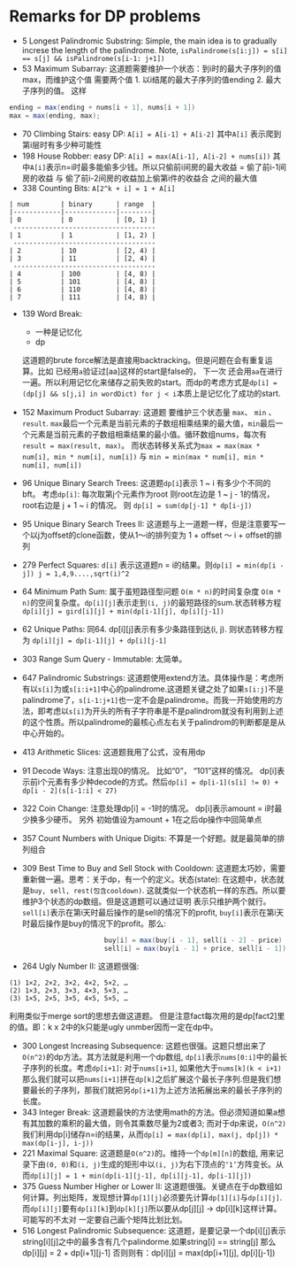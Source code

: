 # Remarks for DP problems

* 5 Longest Palindromic Substring: Simple, the main idea is to gradually increse the length of the palindrome. Note, `isPalindrome(s[i:j]) = s[i] == s[j] && isPalindrome(s[i-1: j+1])`
* 53 Maximum Subarray: 这道题需要维护一个状态：到i时的最大子序列的值max，而维护这个值 需要两个值 1. 以i结尾的最大子序列的值ending 2. 最大子序列的值。 这样 
```java
ending = max(ending + nums[i + 1], nums[i + 1])
max = max(ending, max);
```
* 70 Climbing Stairs: easy DP: `A[i] = A[i-1] + A[i-2]` 其中`A[i]` 表示爬到第i层时有多少种可能性
* 198 House Robber: easy DP: `A[i] = max(A[i-1], A[i-2] + nums[i])` 其中`A[i]`表示n=i时最多能偷多少钱。所以只偷前i间房的最大收益 = 偷了前i-1间房的收益 与 偷了前i-2间房的收益加上偷第i件的收益合 之间的最大值
* 338 Counting Bits:  `A[2^k + i] = 1 + A[i]`
```
| num        | binary      | range  |
|------------|-------------|--------|
| 0          | 0           | [0, 1) |
 ------------------------------------
| 1          | 1           | [1, 2) |
 ------------------------------------
| 2          | 10          | [2, 4) |
| 3          | 11          | [2, 4) |
 ------------------------------------
| 4          | 100         | [4, 8) |
| 5          | 101         | [4, 8) |
| 6          | 110         | [4, 8) |
| 7          | 111         | [4, 8) |
```
* 139 Word Break: 
    * 一种是记忆化
    *  dp
  
  这道题的brute force解法是直接用backtracking。但是问题在会有重复运算。比如 已经用`a`验证过[aa]这样的start是false的， 下一次 还会用`aa`在进行一遍。所以利用记忆化来储存之前失败的start。而dp的考虑方式是`dp[i] = (dp[j] && s[j,i] in wordDict) for j < i`本质上是记忆化了成功的start.
* 152 Maximum Product Subarray: 这道题 要维护三个状态量 `max`、 `min` 、 `result`. `max`最后一个元素是当前元素的子数组相乘结果的最大值，`min`最后一个元素是当前元素的子数组相乘结果的最小值。循环数组nums，每次有`result = max(result, max)`。 而状态转移关系式为`max = max(max * num[i], min * num[i], num[i])` 与 `min = min(max * num[i], min * num[i], num[i])`
* 96 Unique Binary Search Trees: 这道题`dp[i`]表示 1 ~ i 有多少个不同的bft。 考虑`dp[i]`: 每次取第j个元素作为root 则root左边是 1 ~ j - 1的情况，root右边是 j + 1 ~ i 的情况。 则 `dp[i] = sum(dp[j-1] * dp[i-j])`
* 95 Unique Binary Search Trees II: 这道题与上一道题一样，但是注意要写一个以j为offset的clone函数，使从1～i的排列变为 1 + offset ～ i + offset的排列 
* 279 Perfect Squares: `d[i]` 表示这道题n = i的结果。则`dp[i] = min(dp[i - j]) j = 1,4,9....,sqrt(i)^2`
* 64 Minimum Path Sum: 属于虽短路径型问题 `O(m * n)`的时间复杂度 `O(m * n)`的空间复杂度。`dp[i][j]`表示走到`(i, j)`的最短路径的sum.状态转移方程 `dp[i][j] = gird[i][j] + min(dp[i-1][j], dp[i][j-1])`
* 62 Unique Paths: 同64. dp[i][j]表示有多少条路径到达(i, j). 则状态转移方程为 `dp[i][j] = dp[i-1][j] + dp[i][j-1]`
* 303 Range Sum Query - Immutable: 太简单。
* 647 Palindromic Substrings: 这道题使用extend方法。具体操作是：考虑所有以`s[i]`为或`s[i:i+1]`中心的palindrome.这道题关键之处了如果`s[i:j]`不是palindrome了，`s[i-1:j+1]`也一定不会是palindrome。而我一开始使用的方法，即考虑以`s[i]`为开头的所有子字符串是不是palindrom就没有利用到上述的这个性质。所以palindrome的最核心点左右关于palindrom的判断都是是从中心开始的。
* 413 Arithmetic Slices: 这道题我用了公式，没有用dp
* 91 Decode Ways: 注意出现0的情况。 比如“0”， “101”这样的情况。 dp[i]表示前i个元素有多少种decode的方式。然后`dp[i] = dp[i-1](s[i] != 0) + dp[i - 2](s[i-1:i] < 27)`
* 322 Coin Change: 注意处理dp[i] = -1时的情况。 dp[i]表示amount = i时最少换多少硬币。 另外 初始值设为amount + 1在之后dp操作中回简单点
* 357 Count Numbers with Unique Digits: 不算是一个好题。就是最简单的排列组合
* 309 Best Time to Buy and Sell Stock with Cooldown: 这道题太巧妙，需要重新做一遍。思考：关于dp，有一个的定义。状态(state): 在这题中，状态就是`buy, sell, rest(包含cooldown)`. 这就类似一个状态机一样的东西。所以要维护3个状态的dp数组。但是这道题可以通过证明 表示只维护两个就行。`sell[i]`表示在第i天时最后操作的是sell的情况下的profit, `buy[i]`表示在第i天时最后操作是buy的情况下的profit。那么:
```java
                        buy[i] = max(buy[i - 1], sell[i - 2] - price) 
                        sell[i] = max(buy[i - 1] + price, sell[i - 1])
```
* 264 Ugly Number II: 这道题很强: 
```
(1) 1×2, 2×2, 3×2, 4×2, 5×2, …
(2) 1×3, 2×3, 3×3, 4×3, 5×3, …
(3) 1×5, 2×5, 3×5, 4×5, 5×5, …
```
利用类似于merge sort的思想去做这道题。 但是注意fact每次用的是dp[fact2]里的值。即：k x 2中的k只能是ugly unmber因而一定在dp中。
* 300 Longest Increasing Subsequence: 这题也很强。这题只想出来了`O(n^2)`的dp方法。其方法就是利用一个dp数组, `dp[i]`表示`nums[0:i]`中的最长子序列的长度。考虑`dp[i+1]`: 对于`nums[i+1]`, 如果他大于`nums[k](k < i+1)` 那么我们就可以把`nums[i+1]`拼在`dp[k]`之后扩展这个最长子序列.但是我们想要最长的子序列，那我们就把另`dp[i+1]`为上述方法拓展出来的最长子序列的长度。
* 343 Integer Break: 这道题最快的方法使用math的方法。但必须知道如果a想有其加数的乘积的最大值，则令其乘数尽量为2或者3; 而对于dp来说，`O(n^2)` 我们利用dp[i]储存n=i的结果，从而`dp[i] = max(dp[i], max(j, dp[j]) * max(dp[i-j], i-j))`
* 221 Maximal Square: 这道题是`O(n^2)`的。维持一个`dp[m][n]`的数组, 用来记录下由`(0, 0)`和`(i, j)`生成的矩形中以`(i, j)`为右下顶点的`‘1’`方阵变长。从而`dp[i][j] = 1 + min(dp[i-1][j-1], dp[i][j-1], dp[i-1][j])`
* 375 Guess Number Higher or Lower II: 这道题很强。关键点在于dp数组如何计算。列出矩阵，发现想计算`dp[1][j]`必须要先计算`dp[1][i]`与`dp[i][j]`.而`dp[i][j]`要有`dp[i][k]`到`dp[k][j]`所以要从dp[j][j] -> dp[i][k]这样计算。可能写的不太对 一定要自己画个矩阵比划比划。
* 516 Longest Palindromic Subsequence: 这道题，是要记录一个dp[i][j]表示string[i][j]之中的最多含有几个palindorme.如果string[i] == string[j] 那么 dp[i][j] = 2 + dp[i+1][j-1] 否则则有：dp[i][j] = max(dp[i+1][j], dp[i][j-1])







 








